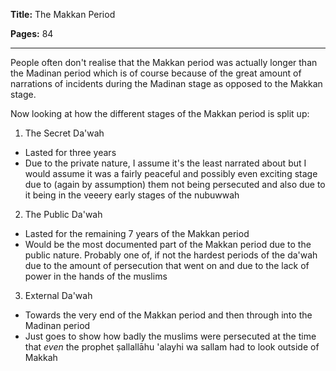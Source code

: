 **Title:** The Makkan Period

**Pages:** 84

---

People often don't realise that the Makkan period was actually longer than the Madinan period which is of course because of the great amount of narrations of incidents during the Madinan stage as opposed to the Makkan stage.

Now looking at how the different stages of the Makkan period is split up:

1. The Secret Da'wah
- Lasted for three years
- Due to the private nature, I assume it's the least narrated about but I would assume it was a fairly peaceful and possibly even exciting stage due to (again by assumption) them not being persecuted and also due to it being in the veeery early stages of the nubuwwah

2. The Public Da'wah
- Lasted for the remaining 7 years of the Makkan period
- Would be the most documented part of the Makkan period due to the public nature. Probably one of, if not the hardest periods of the da'wah due to the amount of persecution that went on and due to the lack of power in the hands of the muslims

3. External Da'wah
- Towards the very end of the Makkan period and then through into the Madinan period
- Just goes to show how badly the muslims were persecuted at the time that *even* the prophet ṣallallāhu 'alayhi wa sallam had to look outside of Makkah
